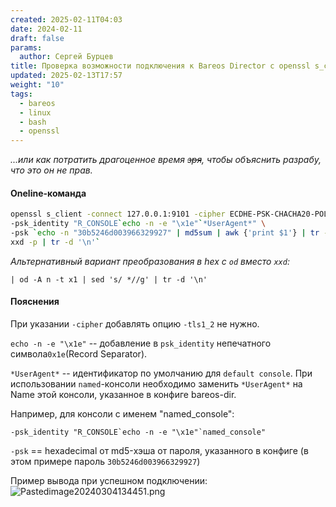```yaml
---
created: 2025-02-11T04:03
date: 2024-02-11
draft: false
params:
  author: Сергей Бурцев
title: Проверка возможности подключения к Bareos Director с openssl s_client
updated: 2025-02-13T17:57
weight: "10"
tags:
  - bareos
  - linux
  - bash
  - openssl
---
```

*...или как потратить драгоценное время ~~зря~~, чтобы объяснить разрабу, что это он не прав.*

#### Oneline-команда

```bash
openssl s_client -connect 127.0.0.1:9101 -cipher ECDHE-PSK-CHACHA20-POLY1305 \
-psk_identity "R_CONSOLE`echo -n -e "\x1e"`*UserAgent*" \
-psk `echo -n "30b5246d003966329927" | md5sum | awk {'print $1'} | tr -d '\n'|\
xxd -p | tr -d '\n'`
```

*Альтернативный вариант преобразования в hex с `od` вместо `xxd`:*

`| od -A n -t x1 | sed 's/ *//g' | tr -d '\n'`
#### Пояснения

При указании `-cipher` добавлять опцию `-tls1_2` не нужно.

`echo -n -e "\x1e"` -- добавление в `psk_identity` непечатного символа`0x1e`(Record Separator).

`*UserAgent*` -- идентификатор по умолчанию для `default console`. При использовании `named`-консоли необходимо заменить `*UserAgent*` на Name этой консоли, указанное в конфиге bareos-dir. 

Например, для консоли с именем "named_console":

`` -psk_identity "R_CONSOLE`echo -n -e "\x1e"`named_console" ``

`-psk` == hexadecimal от md5-хэша от пароля, указанного в конфиге (в этом примере пароль `30b5246d003966329927`)

Пример вывода при успешном подключении:
<img
src="../bareos-dir_openssl-s_client/631586959ec0194cecf8c9421077b33500838ad8.png"
class="wikilink" alt="Pastedimage20240304134451.png" />
